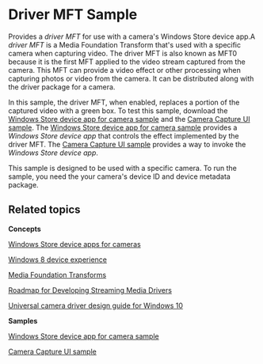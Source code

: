 Driver MFT Sample
=================

Provides a *driver MFT* for use with a camera's Windows Store device app.A *driver MFT* is a Media Foundation Transform that's used with a specific camera when capturing video. The driver MFT is also known as MFT0 because it is the first MFT applied to the video stream captured from the camera. This MFT can provide a video effect or other processing when capturing photos or video from the camera. It can be distributed along with the driver package for a camera.

In this sample, the driver MFT, when enabled, replaces a portion of the captured video with a green box. To test this sample, download the [Windows Store device app for camera sample](http://go.microsoft.com/fwlink/p/?linkid=249442) and the [Camera Capture UI sample](http://go.microsoft.com/fwlink/p/?linkid=249441). The [Windows Store device app for camera sample](http://go.microsoft.com/fwlink/p/?linkid=249442) provides a *Windows Store device app* that controls the effect implemented by the driver MFT. The [Camera Capture UI sample](http://go.microsoft.com/fwlink/p/?linkid=249441) provides a way to invoke the *Windows Store device app*.

This sample is designed to be used with a specific camera. To run the sample, you need the your camera's device ID and device metadata package.


Related topics
--------------

**Concepts**

[Windows Store device apps for cameras](http://go.microsoft.com/fwlink/p/?LinkId=306683)

[Windows 8 device experience](http://go.microsoft.com/fwlink/p/?linkid=241442)

[Media Foundation Transforms](http://msdn.microsoft.com/en-us/library/windows/hardware/ms703138)

[Roadmap for Developing Streaming Media Drivers](http://msdn.microsoft.com/en-us/library/windows/hardware/ff568130)

[Universal camera driver design guide for Windows 10](https://msdn.microsoft.com/en-us/Library/Windows/Hardware/dn937080)

**Samples**

[Windows Store device app for camera sample](http://go.microsoft.com/fwlink/p/?linkid=249442)

[Camera Capture UI sample](http://go.microsoft.com/fwlink/p/?linkid=249441%20)
